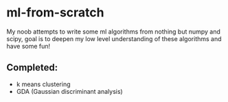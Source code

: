# ml-from-scratch
My noob attempts to write some ml algorithms from nothing but numpy and scipy, goal is to deepen my low level understanding of these algorithms and have some fun!


## Completed:
- k means clustering
- GDA (Gaussian discriminant analysis)
